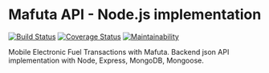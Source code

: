 # Mafuta API - Node.js implementation

[![Build Status](https://travis-ci.org/jngisiro/mafuta-api.svg?branch=master)](https://travis-ci.org/jngisiro/mafuta-api) [![Coverage Status](https://coveralls.io/repos/github/jngisiro/mafuta-api/badge.svg?branch=master)](https://coveralls.io/github/jngisiro/mafuta-api?branch=master) [![Maintainability](https://api.codeclimate.com/v1/badges/7823fc8df62b998c79e4/maintainability)](https://codeclimate.com/github/jngisiro/mafuta-api/maintainability)

Mobile Electronic Fuel Transactions with Mafuta. Backend json API implementation with Node, Express, MongoDB, Mongoose.
